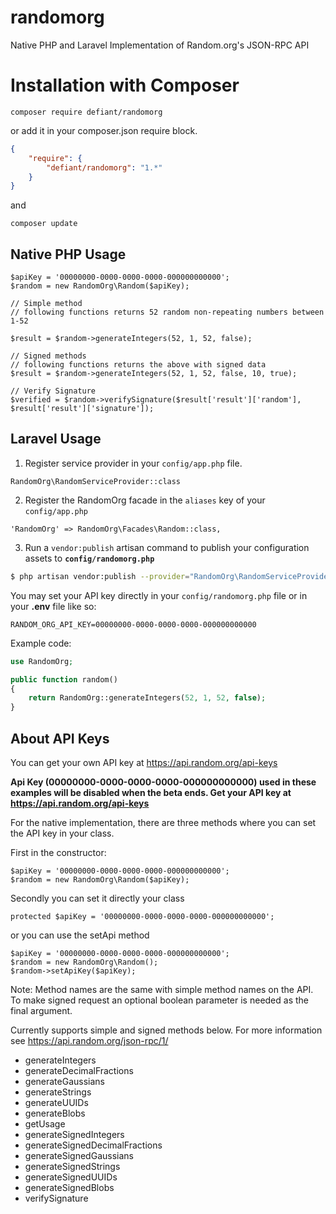 # randomorg
Native PHP and Laravel Implementation of Random.org's  JSON-RPC API

# Installation with Composer

    composer require defiant/randomorg

or add it in your composer.json require block.

```json
{
    "require": {
        "defiant/randomorg": "1.*"
    }
}
```

and

    composer update

## Native PHP Usage

```
$apiKey = '00000000-0000-0000-0000-000000000000';
$random = new RandomOrg\Random($apiKey);

// Simple method
// following functions returns 52 random non-repeating numbers between 1-52

$result = $random->generateIntegers(52, 1, 52, false);

// Signed methods
// following functions returns the above with signed data
$result = $random->generateIntegers(52, 1, 52, false, 10, true);

// Verify Signature
$verified = $random->verifySignature($result['result']['random'], $result['result']['signature']);
```

## Laravel Usage

1. Register service provider in your `config/app.php` file.

```
RandomOrg\RandomServiceProvider::class
```

2. Register the RandomOrg facade in the `aliases` key of your `config/app.php`

```
'RandomOrg' => RandomOrg\Facades\Random::class,
```

3. Run a `vendor:publish` artisan command to publish your configuration assets to **`config/randomorg.php`**

```bash
$ php artisan vendor:publish --provider="RandomOrg\RandomServiceProvider"
```

You may set your API key directly in your `config/randomorg.php` file or in your **.env** file like so:

    RANDOM_ORG_API_KEY=00000000-0000-0000-0000-000000000000

Example code:

```php
use RandomOrg;

public function random()
{
    return RandomOrg::generateIntegers(52, 1, 52, false);
}
```

## About API Keys
You can get your own API key at https://api.random.org/api-keys

__Api Key (00000000-0000-0000-0000-000000000000) used in these examples will be disabled
when the beta ends. Get your API key at https://api.random.org/api-keys__

For the native implementation, there are three methods where you can set the API key in your class.

First in the constructor:
```
$apiKey = '00000000-0000-0000-0000-000000000000';
$random = new RandomOrg\Random($apiKey);
```

Secondly you can set it directly your class
```
protected $apiKey = '00000000-0000-0000-0000-000000000000';
```

or you can use the setApi method
```
$apiKey = '00000000-0000-0000-0000-000000000000';
$random = new RandomOrg\Random();
$random->setApiKey($apiKey);
```

Note: Method names are the same with simple method names on the API. To make signed request an optional boolean parameter is needed as the final argument.

Currently supports simple and signed methods below. For more information see https://api.random.org/json-rpc/1/

- generateIntegers
- generateDecimalFractions
- generateGaussians
- generateStrings
- generateUUIDs
- generateBlobs
- getUsage
- generateSignedIntegers
- generateSignedDecimalFractions
- generateSignedGaussians
- generateSignedStrings
- generateSignedUUIDs
- generateSignedBlobs
- verifySignature
